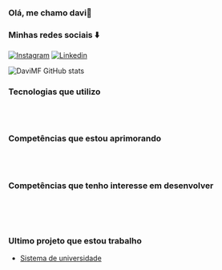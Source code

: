 

### Olá, me chamo davi👋
### Minhas redes sociais ⬇️


[![Instagram](https://img.shields.io/badge/Instagram-E4405F?style=for-the-badge&logo=instagram&logoColor=white)](https://www.instagram.com/dfmiguel_/)
[![Linkedin](https://img.shields.io/badge/LinkedIn-0077B5?style=for-the-badge&logo=linkedin&logoColor=white)](https://www.linkedin.com/in/davi-miguel-franklim-de-almeida-a7a4a3264/)


![DaviMF GitHub stats](https://github-readme-stats.vercel.app/api?username=DaviMF29&show_icons=true&theme=radical)


### Tecnologias que utilizo

<div style = "display: inline_block"><br>
    <img alt = "" src ="https://img.shields.io/badge/Java-ED8B00?style=for-the-badge&logo=openjdk&logoColor=white/">
<div><br/>

### Competências que estou aprimorando

<div style = "display: inline_block"><br>
    <img alt = "" src ="https://img.shields.io/badge/Spring-6DB33F?style=for-the-badge&logo=spring&logoColor=white"/>

<div><br/>

### Competências que tenho interesse em desenvolver

<div style = "display: inline_block"><br>
   <img alt = "" src ="https://img.shields.io/badge/MySQL-005C84?style=for-the-badge&logo=mysql&logoColor=white"/>
   <img alt = "" src ="https://img.shields.io/badge/C%2B%2B-00599C?style=for-the-badge&logo=c%2B%2B&logoColor=white"/>
   <img alt = "" src ="https://img.shields.io/badge/React_Native-20232A?style=for-the-badge&logo=react&logoColor=61DAFB"/>
   
<div><br/>


### Ultimo projeto que estou trabalho
- [Sistema de universidade](https://github.com/DaviMF29/SistemaUniversidade)

